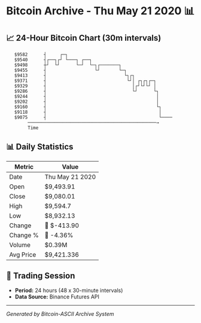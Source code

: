# Bitcoin Archive - Thu May 21 2020 📊

## 📈 24-Hour Bitcoin Chart (30m intervals)

```
   $9582      ┤     ┌─┐                                        
   $9540      ┤┌──┐┌┘ └───┐ ┌──┐                               
   $9498      ┼┘  └┘      └─┘  └─┐┌───────┐                    
   $9455      ┤                  └┘       └─┐                  
   $9413      ┤                             └┐┌┐               
   $9371      ┤                              └┘│ ┌┐┌┐┌─┐       
   $9329      ┤                                │┌┘└┘└┘ │       
   $9286      ┤                                └┘      └┐      
   $9244      ┤                                         │      
   $9202      ┤                                         │      
   $9160      ┤                                         └┐     
   $9118      ┤                                          │     
   $9075      ┤                                          └──── 
        ────────────────────────────────────────────────→
        Time
```

## 📊 Daily Statistics

| Metric | Value |
|--------|-------|
| Date | Thu May 21 2020 |
| Open | $9,493.91 |
| Close | $9,080.01 |
| High | $9,594.7 |
| Low | $8,932.13 |
| Change | 🔴 $-413.90 |
| Change % | 🔴 -4.36% |
| Volume | $0.39M |
| Avg Price | $9,421.336 |

## 📅 Trading Session

- **Period:** 24 hours (48 x 30-minute intervals)
- **Data Source:** Binance Futures API

---
*Generated by Bitcoin-ASCII Archive System*
